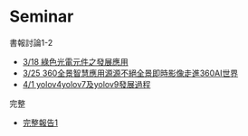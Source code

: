 # Seminar
書報討論1-2

- [3/18 綠色光電元件之發展應用](https://github.com/GrandCaster-Megumin/Seminar/blob/main/%E7%B6%A0%E8%89%B2%E5%85%89%E9%9B%BB%E5%85%83%E4%BB%B6%E4%B9%8B%E7%99%BC%E5%B1%95%E6%87%89%E7%94%A8.jpg)
- [3/25 360全景智慧應用源源不絕全景即時影像走進360AI世界](https://github.com/GrandCaster-Megumin/Seminar/blob/main/360%E5%85%A8%E6%99%AF%E6%99%BA%E6%85%A7%E6%87%89%E7%94%A8%E6%BA%90%E6%BA%90%E4%B8%8D%E7%B5%95%E5%85%A8%E6%99%AF%E5%8D%B3%E6%99%82%E5%BD%B1%E5%83%8F%E8%B5%B0%E9%80%B2360AI%E4%B8%96%E7%95%8C.jpg)
- [4/1 yolov4yolov7及yolov9發展過程](https://github.com/GrandCaster-Megumin/Seminar/blob/main/yolov4yolov7%E5%8F%8Ayolov9%E7%99%BC%E5%B1%95%E9%81%8E%E7%A8%8B.jpg)

完整
- [完整報告1](https://github.com/GrandCaster-Megumin/Seminar/blob/main/%E6%9B%B8%E5%A0%B1%E8%A8%8E%E8%AB%96%E4%BD%9C%E6%A5%AD.pdf)
